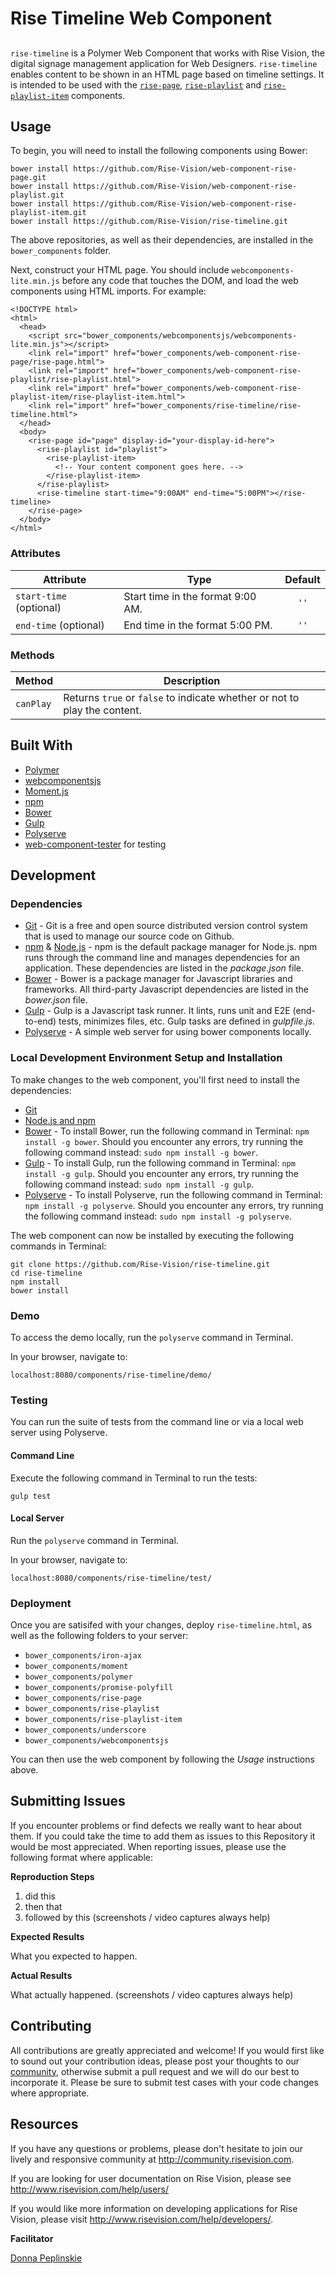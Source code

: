 # Rise Timeline Web Component

##
`rise-timeline` is a Polymer Web Component that works with Rise Vision, the digital signage management application for Web Designers. `rise-timeline` enables content to be shown in an HTML page based on timeline settings. It is intended to be used with the [`rise-page`](https://github.com/Rise-Vision/web-component-rise-page), [`rise-playlist`](https://github.com/Rise-Vision/web-component-rise-playlist) and [`rise-playlist-item`](https://github.com/Rise-Vision/web-component-rise-playlist-item) components.

## Usage
To begin, you will need to install the following components using Bower:
```
bower install https://github.com/Rise-Vision/web-component-rise-page.git
bower install https://github.com/Rise-Vision/web-component-rise-playlist.git
bower install https://github.com/Rise-Vision/web-component-rise-playlist-item.git
bower install https://github.com/Rise-Vision/rise-timeline.git
```

The above repositories, as well as their dependencies, are installed in the `bower_components` folder.

Next, construct your HTML page. You should include `webcomponents-lite.min.js` before any code that touches the DOM, and load the web components using HTML imports. For example:
```
<!DOCTYPE html>
<html>
  <head>
    <script src="bower_components/webcomponentsjs/webcomponents-lite.min.js"></script>
    <link rel="import" href="bower_components/web-component-rise-page/rise-page.html">
    <link rel="import" href="bower_components/web-component-rise-playlist/rise-playlist.html">
    <link rel="import" href="bower_components/web-component-rise-playlist-item/rise-playlist-item.html">
    <link rel="import" href="bower_components/rise-timeline/rise-timeline.html">
  </head>
  <body>
    <rise-page id="page" display-id="your-display-id-here">
      <rise-playlist id="playlist">
        <rise-playlist-item>
          <!-- Your content component goes here. -->
        </rise-playlist-item>
      </rise-playlist>
      <rise-timeline start-time="9:00AM" end-time="5:00PM"></rise-timeline>
    </rise-page>
  </body>
</html>
```

### Attributes
| Attribute               | Type                              | Default |
| ----------------------- | --------------------------------- | :-----: |
| `start-time` (optional) | Start time in the format 9:00 AM. | `''`    |
| `end-time` (optional)   | End time in the format 5:00 PM.   | `''`    |

### Methods
| Method    | Description                                                               |
| --------- | ------------------------------------------------------------------------- |
| `canPlay` | Returns `true` or `false` to indicate whether or not to play the content. |

## Built With
- [Polymer](https://www.polymer-project.org/)
- [webcomponentsjs](https://github.com/webcomponents/webcomponentsjs)
- [Moment.js](http://momentjs.com/)
- [npm](https://www.npmjs.org)
- [Bower](http://bower.io/)
- [Gulp](http://gulpjs.com/)
- [Polyserve](https://www.npmjs.com/package/polyserve)
- [web-component-tester](https://github.com/Polymer/web-component-tester) for testing

## Development

### Dependencies
* [Git](http://git-scm.com/) - Git is a free and open source distributed version control system that is used to manage our source code on Github.
* [npm](https://www.npmjs.org/) & [Node.js](http://nodejs.org/) - npm is the default package manager for Node.js. npm runs through the command line and manages dependencies for an application. These dependencies are listed in the _package.json_ file.
* [Bower](http://bower.io/) - Bower is a package manager for Javascript libraries and frameworks. All third-party Javascript dependencies are listed in the _bower.json_ file.
* [Gulp](http://gulpjs.com/) - Gulp is a Javascript task runner. It lints, runs unit and E2E (end-to-end) tests, minimizes files, etc. Gulp tasks are defined in _gulpfile.js_.
* [Polyserve](https://www.npmjs.com/package/polyserve) - A simple web server for using bower components locally.

### Local Development Environment Setup and Installation
To make changes to the web component, you'll first need to install the dependencies:

- [Git](http://git-scm.com/book/en/v2/Getting-Started-Installing-Git)
- [Node.js and npm](http://blog.nodeknockout.com/post/65463770933/how-to-install-node-js-and-npm)
- [Bower](http://bower.io/#install-bower) - To install Bower, run the following command in Terminal: `npm install -g bower`. Should you encounter any errors, try running the following command instead: `sudo npm install -g bower`.
- [Gulp](https://github.com/gulpjs/gulp/blob/master/docs/getting-started.md) - To install Gulp, run the following command in Terminal: `npm install -g gulp`. Should you encounter any errors, try running the following command instead: `sudo npm install -g gulp`.
- [Polyserve](https://www.npmjs.com/package/polyserve) - To install Polyserve, run the following command in Terminal: `npm install -g polyserve`. Should you encounter any errors, try running the following command instead: `sudo npm install -g polyserve`.

The web component can now be installed by executing the following commands in Terminal:
```
git clone https://github.com/Rise-Vision/rise-timeline.git
cd rise-timeline
npm install
bower install
```

### Demo
To access the demo locally, run the `polyserve` command in Terminal.

In your browser, navigate to:
```
localhost:8080/components/rise-timeline/demo/
```

### Testing
You can run the suite of tests from the command line or via a local web server using Polyserve.

#### Command Line
Execute the following command in Terminal to run the tests:
```
gulp test
```

#### Local Server
Run the `polyserve` command in Terminal.

In your browser, navigate to:
```
localhost:8080/components/rise-timeline/test/
```

### Deployment
Once you are satisifed with your changes, deploy `rise-timeline.html`, as well as the following folders to your server:
* `bower_components/iron-ajax`
* `bower_components/moment`
* `bower_components/polymer`
* `bower_components/promise-polyfill`
* `bower_components/rise-page`
* `bower_components/rise-playlist`
* `bower_components/rise-playlist-item`
* `bower_components/underscore`
* `bower_components/webcomponentsjs`

You can then use the web component by following the *Usage* instructions above.

## Submitting Issues
If you encounter problems or find defects we really want to hear about them. If you could take the time to add them as issues to this Repository it would be most appreciated. When reporting issues, please use the following format where applicable:

**Reproduction Steps**

1. did this
2. then that
3. followed by this (screenshots / video captures always help)

**Expected Results**

What you expected to happen.

**Actual Results**

What actually happened. (screenshots / video captures always help)

## Contributing
All contributions are greatly appreciated and welcome! If you would first like to sound out your contribution ideas, please post your thoughts to our [community](http://community.risevision.com), otherwise submit a pull request and we will do our best to incorporate it. Please be sure to submit test cases with your code changes where appropriate.

## Resources
If you have any questions or problems, please don't hesitate to join our lively and responsive community at http://community.risevision.com.

If you are looking for user documentation on Rise Vision, please see http://www.risevision.com/help/users/

If you would like more information on developing applications for Rise Vision, please visit http://www.risevision.com/help/developers/.

**Facilitator**

[Donna Peplinskie](https://github.com/donnapep "Donna Peplinskie")
